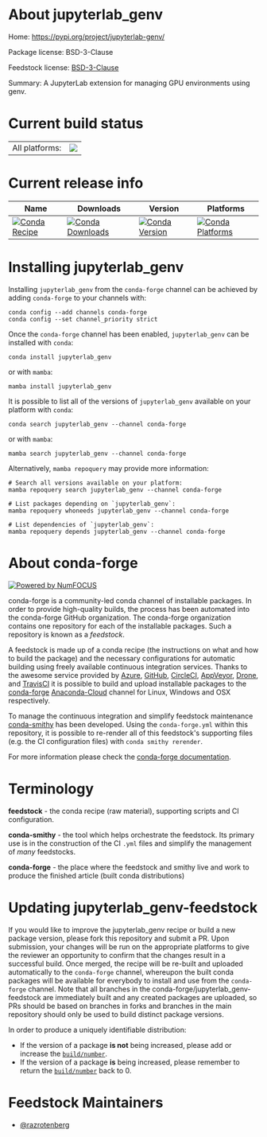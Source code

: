 About jupyterlab_genv
=====================

Home: https://pypi.org/project/jupyterlab-genv/

Package license: BSD-3-Clause

Feedstock license: [BSD-3-Clause](https://github.com/conda-forge/jupyterlab_genv-feedstock/blob/main/LICENSE.txt)

Summary: A JupyterLab extension for managing GPU environments using genv.

Current build status
====================


<table><tr><td>All platforms:</td>
    <td>
      <a href="https://dev.azure.com/conda-forge/feedstock-builds/_build/latest?definitionId=18234&branchName=main">
        <img src="https://dev.azure.com/conda-forge/feedstock-builds/_apis/build/status/jupyterlab_genv-feedstock?branchName=main">
      </a>
    </td>
  </tr>
</table>

Current release info
====================

| Name | Downloads | Version | Platforms |
| --- | --- | --- | --- |
| [![Conda Recipe](https://img.shields.io/badge/recipe-jupyterlab_genv-green.svg)](https://anaconda.org/conda-forge/jupyterlab_genv) | [![Conda Downloads](https://img.shields.io/conda/dn/conda-forge/jupyterlab_genv.svg)](https://anaconda.org/conda-forge/jupyterlab_genv) | [![Conda Version](https://img.shields.io/conda/vn/conda-forge/jupyterlab_genv.svg)](https://anaconda.org/conda-forge/jupyterlab_genv) | [![Conda Platforms](https://img.shields.io/conda/pn/conda-forge/jupyterlab_genv.svg)](https://anaconda.org/conda-forge/jupyterlab_genv) |

Installing jupyterlab_genv
==========================

Installing `jupyterlab_genv` from the `conda-forge` channel can be achieved by adding `conda-forge` to your channels with:

```
conda config --add channels conda-forge
conda config --set channel_priority strict
```

Once the `conda-forge` channel has been enabled, `jupyterlab_genv` can be installed with `conda`:

```
conda install jupyterlab_genv
```

or with `mamba`:

```
mamba install jupyterlab_genv
```

It is possible to list all of the versions of `jupyterlab_genv` available on your platform with `conda`:

```
conda search jupyterlab_genv --channel conda-forge
```

or with `mamba`:

```
mamba search jupyterlab_genv --channel conda-forge
```

Alternatively, `mamba repoquery` may provide more information:

```
# Search all versions available on your platform:
mamba repoquery search jupyterlab_genv --channel conda-forge

# List packages depending on `jupyterlab_genv`:
mamba repoquery whoneeds jupyterlab_genv --channel conda-forge

# List dependencies of `jupyterlab_genv`:
mamba repoquery depends jupyterlab_genv --channel conda-forge
```


About conda-forge
=================

[![Powered by
NumFOCUS](https://img.shields.io/badge/powered%20by-NumFOCUS-orange.svg?style=flat&colorA=E1523D&colorB=007D8A)](https://numfocus.org)

conda-forge is a community-led conda channel of installable packages.
In order to provide high-quality builds, the process has been automated into the
conda-forge GitHub organization. The conda-forge organization contains one repository
for each of the installable packages. Such a repository is known as a *feedstock*.

A feedstock is made up of a conda recipe (the instructions on what and how to build
the package) and the necessary configurations for automatic building using freely
available continuous integration services. Thanks to the awesome service provided by
[Azure](https://azure.microsoft.com/en-us/services/devops/), [GitHub](https://github.com/),
[CircleCI](https://circleci.com/), [AppVeyor](https://www.appveyor.com/),
[Drone](https://cloud.drone.io/welcome), and [TravisCI](https://travis-ci.com/)
it is possible to build and upload installable packages to the
[conda-forge](https://anaconda.org/conda-forge) [Anaconda-Cloud](https://anaconda.org/)
channel for Linux, Windows and OSX respectively.

To manage the continuous integration and simplify feedstock maintenance
[conda-smithy](https://github.com/conda-forge/conda-smithy) has been developed.
Using the ``conda-forge.yml`` within this repository, it is possible to re-render all of
this feedstock's supporting files (e.g. the CI configuration files) with ``conda smithy rerender``.

For more information please check the [conda-forge documentation](https://conda-forge.org/docs/).

Terminology
===========

**feedstock** - the conda recipe (raw material), supporting scripts and CI configuration.

**conda-smithy** - the tool which helps orchestrate the feedstock.
                   Its primary use is in the construction of the CI ``.yml`` files
                   and simplify the management of *many* feedstocks.

**conda-forge** - the place where the feedstock and smithy live and work to
                  produce the finished article (built conda distributions)


Updating jupyterlab_genv-feedstock
==================================

If you would like to improve the jupyterlab_genv recipe or build a new
package version, please fork this repository and submit a PR. Upon submission,
your changes will be run on the appropriate platforms to give the reviewer an
opportunity to confirm that the changes result in a successful build. Once
merged, the recipe will be re-built and uploaded automatically to the
`conda-forge` channel, whereupon the built conda packages will be available for
everybody to install and use from the `conda-forge` channel.
Note that all branches in the conda-forge/jupyterlab_genv-feedstock are
immediately built and any created packages are uploaded, so PRs should be based
on branches in forks and branches in the main repository should only be used to
build distinct package versions.

In order to produce a uniquely identifiable distribution:
 * If the version of a package **is not** being increased, please add or increase
   the [``build/number``](https://docs.conda.io/projects/conda-build/en/latest/resources/define-metadata.html#build-number-and-string).
 * If the version of a package **is** being increased, please remember to return
   the [``build/number``](https://docs.conda.io/projects/conda-build/en/latest/resources/define-metadata.html#build-number-and-string)
   back to 0.

Feedstock Maintainers
=====================

* [@razrotenberg](https://github.com/razrotenberg/)

